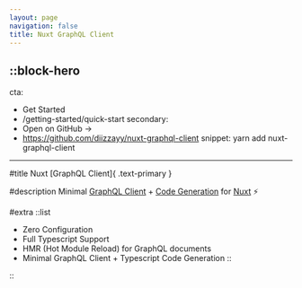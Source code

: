 ```yaml
---
layout: page
navigation: false
title: Nuxt GraphQL Client
---
```


::block-hero
---
cta:
  - Get Started
  - /getting-started/quick-start
secondary:
  - Open on GitHub →
  - https://github.com/diizzayy/nuxt-graphql-client
snippet: yarn add nuxt-graphql-client
---

#title
Nuxt [GraphQL Client]{ .text-primary }

#description
Minimal [GraphQL Client](https://github.com/prisma-labs/graphql-request#graphql-request) + [Code Generation](https://www.graphql-code-generator.com/) for [Nuxt](https://v3.nuxtjs.org) ⚡️

#extra
::list
- Zero Configuration
- Full Typescript Support
- HMR (Hot Module Reload) for GraphQL documents
- Minimal GraphQL Client + Typescript Code Generation
::

<!-- # Credits

[`nuxt-graphql-client`](#nuxt-graphql-client) is developed by [@diizzayy](https://github.com/diizzayy). <br>

Special thanks to [@danielroe](https://github.com/danielroe) for helping navigate and making this possible! -->

::

